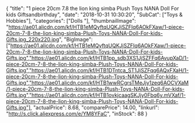 {
	"title": "1 piece 20cm 7.8  the lion king simba Plush Toys NANA Doll For kids Giftsandbirthday",
	"date": "2018-10-31 10:30:20",
	"SubCat": ["Toys & Hobbies"],
	"categories": ["Dolls "],
	"thumbnailImage": "https://ae01.alicdn.com/kf/HTB1eMQyftqUQKJjSZFIq6AOkFXaw/1-piece-20cm-7-8-the-lion-king-simba-Plush-Toys-NANA-Doll-For-kids-Gifts.jpg_220x220.jpg",
	"BigImage": ["https://ae01.alicdn.com/kf/HTB1eMQyftqUQKJjSZFIq6AOkFXaw/1-piece-20cm-7-8-the-lion-king-simba-Plush-Toys-NANA-Doll-For-kids-Gifts.jpg","https://ae01.alicdn.com/kf/HTB1pp_sdb3XS1JjSZFFq6AvupXaD/1-piece-20cm-7-8-the-lion-king-simba-Plush-Toys-NANA-Doll-For-kids-Gifts.jpg","https://ae01.alicdn.com/kf/HTB1DTntca_ST1JjSZFqq6AQxFXaH/1-piece-20cm-7-8-the-lion-king-simba-Plush-Toys-NANA-Doll-For-kids-Gifts.jpg","https://ae01.alicdn.com/kf/HTB1wwRCgrsTMeJjy1zeq6AOCVXaM/1-piece-20cm-7-8-the-lion-king-simba-Plush-Toys-NANA-Doll-For-kids-Gifts.jpg","https://ae01.alicdn.com/kf/HTB1ovkjcaagSKJjy0Fbq6y.mVXaf/1-piece-20cm-7-8-the-lion-king-simba-Plush-Toys-NANA-Doll-For-kids-Gifts.jpg"],
	"actualPrice": 8.68,
	"comparePrice": 14.00,
	"linkurl": "http://s.click.aliexpress.com/e/YM8YFaC",
	"inStock": 88
}
